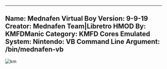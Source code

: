 -----------------------
Name: Mednafen Virtual Boy
Version: 9-9-19
Creator: Mednafen Team|Libretro
HMOD By: KMFDManic
Category: KMFD Cores
Emulated System: Nintendo: VB
Command Line Argument: /bin/mednafen-vb
-----------------------
![km](https://i.imgur.com/IDxNPm1.png)

